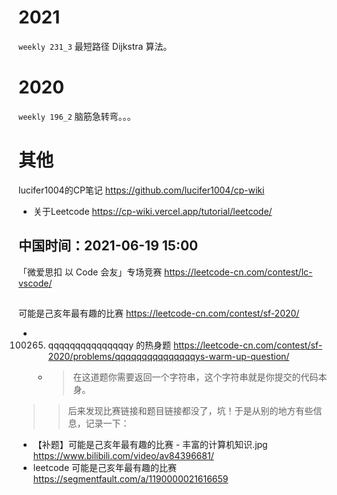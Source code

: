 
# 2021

`weekly 231_3` 最短路径 Dijkstra 算法。

# 2020

`weekly 196_2` 脑筋急转弯。。。

# 其他

lucifer1004的CP笔记 https://github.com/lucifer1004/cp-wiki
- 关于Leetcode https://cp-wiki.vercel.app/tutorial/leetcode/

## 中国时间：2021-06-19 15:00

「微爱思扣 以 Code 会友」专场竞赛 https://leetcode-cn.com/contest/lc-vscode/

##

可能是己亥年最有趣的比赛 https://leetcode-cn.com/contest/sf-2020/
- 100265. qqqqqqqqqqqqqqqy 的热身题 https://leetcode-cn.com/contest/sf-2020/problems/qqqqqqqqqqqqqqqys-warm-up-question/
  * > 在这道题你需要返回一个字符串，这个字符串就是你提交的代码本身。

>> 后来发现比赛链接和题目链接都没了，坑！于是从别的地方有些信息，记录一下：

- 【补题】可能是己亥年最有趣的比赛 - 丰富的计算机知识.jpg https://www.bilibili.com/video/av84396681/
- leetcode 可能是己亥年最有趣的比赛 https://segmentfault.com/a/1190000021616659
